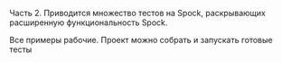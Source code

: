 Часть 2. Приводится множество тестов на Spock, раскрывающих расширенную функциональность Spock. 

Все примеры рабочие. Проект можно собрать и запускать готовые тесты
